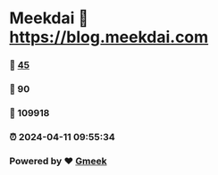 # Meekdai :link: https://blog.meekdai.com 
### :page_facing_up: [45](https://blog.meekdai.com/tag.html) 
### :speech_balloon: 90 
### :hibiscus: 109918 
### :alarm_clock: 2024-04-11 09:55:34 
### Powered by :heart: [Gmeek](https://github.com/Meekdai/Gmeek)
